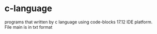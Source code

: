 # c-language
programs that written by c language
using code-blocks 17.12 IDE platform. 
File main is in txt format
